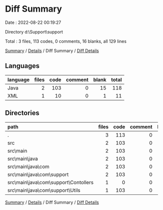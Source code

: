 # Diff Summary

Date : 2022-08-22 00:19:27

Directory d:\\Support\\support

Total : 3 files,  113 codes, 0 comments, 16 blanks, all 129 lines

[Summary](results.md) / [Details](details.md) / Diff Summary / [Diff Details](diff-details.md)

## Languages
| language | files | code | comment | blank | total |
| :--- | ---: | ---: | ---: | ---: | ---: |
| Java | 2 | 103 | 0 | 15 | 118 |
| XML | 1 | 10 | 0 | 1 | 11 |

## Directories
| path | files | code | comment | blank | total |
| :--- | ---: | ---: | ---: | ---: | ---: |
| . | 3 | 113 | 0 | 16 | 129 |
| src | 2 | 103 | 0 | 15 | 118 |
| src\\main | 2 | 103 | 0 | 15 | 118 |
| src\\main\\java | 2 | 103 | 0 | 15 | 118 |
| src\\main\\java\\com | 2 | 103 | 0 | 15 | 118 |
| src\\main\\java\\com\\support | 2 | 103 | 0 | 15 | 118 |
| src\\main\\java\\com\\support\\Contollers | 1 | 0 | 0 | 1 | 1 |
| src\\main\\java\\com\\support\\Utils | 1 | 103 | 0 | 14 | 117 |

[Summary](results.md) / [Details](details.md) / Diff Summary / [Diff Details](diff-details.md)